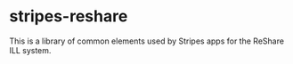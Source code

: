 # stripes-reshare

This is a library of common elements used by Stripes apps for the ReShare ILL system.

